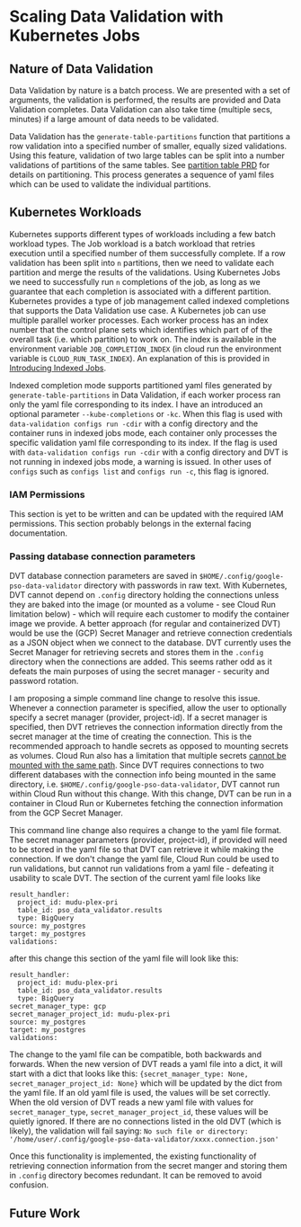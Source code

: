 # Scaling Data Validation with Kubernetes Jobs 

## Nature of Data Validation
Data Validation by nature is a batch process. We are presented with a set of arguments, the validation is performed, the results are provided and Data Validation completes. Data Validation can also take time (multiple secs, minutes) if a large amount of data needs to be validated. 

Data Validation has the `generate-table-partitions` function that partitions a row validation into a specified number of smaller, equally sized validations. Using this feature, validation of two large tables can be split into a number validations of partitions of the same tables. See [partition table PRD](partition_table_prd.md) for details on partitioning. This process generates a sequence of yaml files which can be used to validate the individual partitions. 

## Kubernetes Workloads
Kubernetes supports different types of workloads including a few batch workload types. The Job workload is a batch workload that retries execution until a specified number of them successfully complete. If a row validation has been split into `n` partitions, then we need to validate each partition and merge the results of the validations. Using Kubernetes Jobs we need to successfully run `n` completions of the job, as long as we guarantee that each completion is associated with a different partition. Kubernetes provides a type of job management called indexed completions that supports the Data Validation use case. A Kubernetes job can use multiple parallel worker processes. Each worker process has an index number that the control plane sets which identifies which part of of the overall task (i.e. which partition) to work on. The index is available in the environment variable `JOB_COMPLETION_INDEX` (in cloud run the environment variable is `CLOUD_RUN_TASK_INDEX`). An explanation of this is provided in [Introducing Indexed Jobs](https://kubernetes.io/blog/2021/04/19/introducing-indexed-jobs/#:~:text=Indexed%20%3A%20the%20Job%20is%20considered,and%20the%20JOB_COMPLETION_INDEX%20environment%20variable).

Indexed completion mode supports partitioned yaml files generated by `generate-table-partitions` in Data Validation, if each worker process ran only the yaml file corresponding to its index. I have an introduced an optional parameter `--kube-completions` or `-kc`. When this flag is used with `data-validation configs run -cdir` with a config directory and the container runs in indexed jobs mode, each container only processes the specific validation yaml file corresponding to its index. If the flag is used with `data-validation configs run -cdir` with a config directory and DVT is not running in indexed jobs mode, a warning is issued. In other uses of `configs` such as `configs list` and `configs run -c`, this flag is ignored.
### IAM Permissions
This section is yet to be written and can be updated with the required IAM permissions. This section probably belongs in the external facing documentation.
### Passing database connection parameters
DVT database connection parameters are saved in `$HOME/.config/google-pso-data-validator` directory with passwords in raw text. With Kubernetes, DVT cannot depend on `.config` directory holding the connections unless they are baked into the image (or mounted as a volume - see Cloud Run limitation below) - which will require each customer to modify the container image we provide. A better approach (for regular and containerized DVT) would be use the (GCP) Secret Manager and retrieve connection credentials as a JSON object when we connect to the database. DVT currently uses the Secret Manager for retrieving secrets and stores them in the `.config` directory when the connections are added. This seems rather odd as it defeats the main purposes of using the secret manager - security and password rotation. 

I am proposing a simple command line change to resolve this issue. Whenever a connection parameter is specified, allow the user to optionally specify a secret manager (provider, project-id). If a secret manager is specified, then DVT retrieves the connection information directly from the secret manager at the time of creating the connection. This is the recommended approach to handle secrets as opposed to mounting secrets as volumes. Cloud Run also has a limitation that multiple secrets [cannot be mounted with the same path](https://cloud.google.com/run/docs/configuring/services/secrets#disallowed_paths_and_limitations). Since DVT requires connections to two different databases with the connection info being mounted in the same directory, i.e. `$HOME/.config/google-pso-data-validator`, DVT cannot run within Cloud Run without this change. With this change, DVT can be run in a container in Cloud Run or Kubernetes fetching the connection information from the GCP Secret Manager. 

This command line change also requires a change to the yaml file format. The secret manager parameters (provider, project-id), if provided will need to be stored in the yaml file so that DVT can retrieve it while making the connection. If we don't change the yaml file, Cloud Run could be used to run validations, but cannot run validations from a yaml file - defeating it usability to scale DVT. The section of the current yaml file looks like
```
result_handler:
  project_id: mudu-plex-pri
  table_id: pso_data_validator.results
  type: BigQuery
source: my_postgres
target: my_postgres
validations:
```
after this change this section of the yaml file will look like this:
```
result_handler:
  project_id: mudu-plex-pri
  table_id: pso_data_validator.results
  type: BigQuery
secret_manager_type: gcp
secret_manager_project_id: mudu-plex-pri
source: my_postgres
target: my_postgres
validations:
```
The change to the yaml file can be compatible, both backwards and forwards. When the new version of DVT reads a yaml file into a dict, it will start with a dict that looks like this: ```{secret_manager_type: None,
secret_manager_project_id: None}``` which will be updated by the dict from the yaml file. If an old yaml file is used, the values will be set correctly. When the old version of DVT reads a new yaml file with values for ```secret_manager_type```, ```secret_manager_project_id```, these values will be quietly ignored. If there are no connections listed in the old DVT (which is likely), the validation will fail saying: `No such file or directory: '/home/user/.config/google-pso-data-validator/xxxx.connection.json'`

Once this functionality is implemented, the existing functionality of retrieving connection information from the secret manger and storing them in `.config` directory becomes redundant. It can be removed to avoid confusion. 
## Future Work
